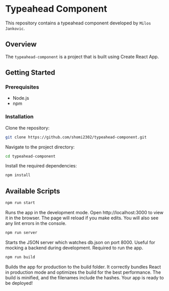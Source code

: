 # Typeahead Component

This repository contains a typeahead component developed by `Milos Jankovic`.

## Overview

The `typeahead-component` is a project that is built using Create React App.

## Getting Started

### Prerequisites

- Node.js
- npm

### Installation

Clone the repository:
```sh 
git clone https://github.com/shomi2302/typeahead-component.git
```

Navigate to the project directory:
```sh
cd typeahead-component
```

Install the required dependencies:
```sh
npm install
```

## Available Scripts
```sh
npm run start
```
Runs the app in the development mode. Open http://localhost:3000 to view it in the browser. The page will reload if you make edits. You will also see any lint errors in the console.

```sh
npm run server
```
Starts the JSON server which watches db.json on port 8000. Useful for mocking a backend during development. Required to run the app.

```sh
npm run build
```
Builds the app for production to the build folder. It correctly bundles React in production mode and optimizes the build for the best performance. The build is minified, and the filenames include the hashes. Your app is ready to be deployed!